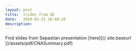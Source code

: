 ```yaml
---
layout: post
title:  slides from GE
date:   2020-01-21 16:40:16
description: 
---
```


Find slides from Sepastian presentation [here]({{ site.baseurl }}/assets/pdf/CNASummary.pdf)

  
